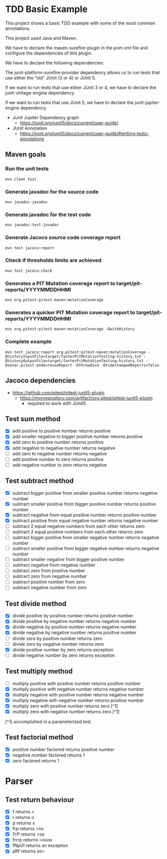 # TDD Basic Example

This project shows a basic TDD example with some of the most common annotations.

This project used Java and Maven.

We have to declare the maven-surefire-plugin in the pom.xml file and configure the dependencies of this plugin. 

We have to declare the following dependencies:

The junit-platform-surefire-provider dependency allows us to run tests that use either the “old” JUnit (3 or 4) or JUnit 5.

If we want to run tests that use either JUnit 3 or 4, we have to declare the junit-vintage-engine dependency.

If we want to run tests that use JUnit 5, we have to declare the junit-jupiter-engine dependency.

* Junit Jupiter Dependency graph
    - https://junit.org/junit5/docs/current/user-guide/
* JUnit Annotation
    - https://junit.org/junit5/docs/current/user-guide/#writing-tests-annotations

  
## Maven goals
### Run the unit tests
```
mvn clean test
```

### Generate javadoc for the source code
```
mvn javadoc:javadoc
```

### Generate javadoc for the test code
```
mvn javadoc:test-javadoc
```

### Generate Jacoco source code coverage report
```
mvn test jacoco:report
```

### Check if thresholds limits are achieved
```
mvn test jacoco:check
```

### Generates a PIT Mutation coverage report to target/pit-reports/YYYYMMDDHHMI
```
mvn org.pitest:pitest-maven:mutationCoverage
```

### Generates a quicker PIT Mutation coverage report to target/pit-reports/YYYYMMDDHHMI
```
mvn org.pitest:pitest-maven:mutationCoverage -DwithHistory
```

### Complete example

``` 
mvn test jacoco:report org.pitest:pitest-maven:mutationCoverage -DhistoryInputFile=target/fasterPitMutationTesting-history.txt -DhistoryOutputFile=target/fasterPitMutationTesting-history.txt -Dsonar.pitest.mode=reuseReport -Dthreads=4 -DtimestampedReports=false
```
## Jacoco dependencies
* https://github.com/pitest/pitest-junit5-plugin
  - https://mvnrepository.com/artifact/org.pitest/pitest-junit5-plugin
    - required to work with JUnit5

## Test sum method
- [x] add positive to positive number returns positive
- [x] add smaller negative to bigger positive number returns positive
- [x] add zero to positive number returns positive
- [x] add negative to negative number returns negative
- [ ] add zero to negative number returns negative
- [ ] add positive number to zero returns positive
- [ ] add negative number to zero returns negative

## Test subtract method
- [x] subtract bigger positive from smaller positive number returns negative number
- [x] subtract smaller positive from bigger positive number returns positive number
- [x] subtract negative from equal positive number returns positive number
- [x] subtract positive from equal negative number returns negative number
- [ ] subtract 2 equal negative numbers from each other returns zero
- [ ] subtract 2 equal positive numbers from each other returns zero
- [ ] subtract bigger positive from smaller negative number returns negative number
- [ ] subtract smaller positive from bigger negative number returns negative number
- [ ] subtract smaller negative from bigger positive number
- [ ] subtract negative from negative number
- [ ] subtract zero from positive number
- [ ] subtract zero from negative number
- [ ] subtract positive number from zero
- [ ] subtract negative number from zero

## Test divide method
- [x] divide positive by positive number returns positive number
- [x] divide positive by negative number returns negative number
- [x] divide negative by positive number returns negative number
- [x] divide negative by negative number returns positive number
- [ ] divide zero by positive number returns zero
- [ ] divide zero by negative number returns zero
- [x] divide positive number by zero returns exception
- [ ] divide negative number by zero returns exception

## Test multiply method
- [ ] multiply positive with positive number returns positive number
- [x] multiply positive with negative number returns negative number
- [x] multiply negative with positive number returns negative number
- [x] multiply negative with negative number returns positive number
- [x] multiply zero with positive number returns zero [^1]
- [x] multiply zero with negative number returns zero [^1]

[^1] accomplished in a parameterized test

## Test factorial method
- [x] positive number factored returns positive number
- [x] negative number factored returns 1
- [x] zero factored returns 1

# Parser
## Test return behaviour
- [x] f returns >
- [x] r returns o
- [x] p returns x
- [x] frp returns >ox
- [x] FrP returns >ox
- [x] frrrp returns >ooox
- [x] fNpUI returns an exception
- [x] pRf returns xo>
